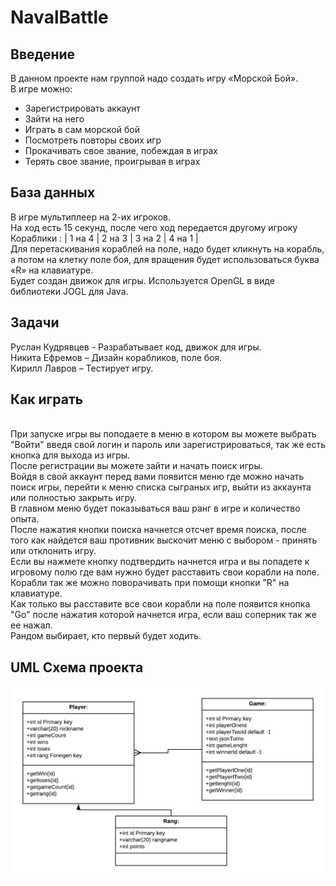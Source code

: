 # NavalBattle

## Введение
В данном проекте нам группой надо создать игру «Морской Бой». 
<br>
В игре можно:
* Зарегистрировать аккаунт
* Зайти на него
* Играть в сам морской бой
* Посмотреть повторы своих игр
* Прокачивать свое звание, побеждая в играх
* Терять свое звание, проигрывая в играх
## База данных

В игре мультиплеер на 2-их игроков.
<br>
На ход есть 15 секунд, после чего ход передается другому игроку
<br>
Кораблики : | 1 на 4  | 2 на 3 | 3 на 2 | 4 на 1 |
<br>
Для перетаскивания кораблей на поле, надо будет кликнуть на корабль,
а потом на клетку поле боя, для вращения будет использоваться буква «R» на клавиатуре.
<br>
Будет создан движок для игры. Используется OpenGL в виде библиотеки JOGL для Java.
<br>
## Задачи
Руслан Кудрявцев - Разрабатывает код, движок для игры.
<br>
Никита Ефремов – Дизайн корабликов, поле боя.
<br>
Кирилл Лавров – Тестирует игру.
<br>
## Как играть
<br>
При запуске игры вы поподаете в меню в котором вы можете выбрать "Войти" введя свой логин и пароль или зарегистрироваться, так же есть кнопка для выхода из игры.
<br>
После регистрации вы можете зайти и начать поиск игры. 
<br>
Войдя в свой аккаунт перед вами появится меню где можно начать поиск игры, перейти к меню списка сыграных игр, выйти из аккаунта или полностью закрыть игру.
<br>
В главном меню будет показываться ваш ранг в игре и количество опыта.
<br>
После нажатия кнопки поиска начнется отсчет время поиска, после того как найдется ваш противник выскочит меню с выбором - принять или отклонить игру.
<br>
Если вы нажмете кнопку подтвердить начнется игра и вы попадете к игровому полю где вам нужно будет расставить свои корабли на поле.
<br>
Корабли так же можно поворачивать при помощи кнопки "R" на клавиатуре.
<br>
Как только вы расставите все свои корабли на поле появится кнопка "Go" после нажатия которой начнется игра, если ваш соперник так же ее нажал.
<br>
Рандом выбирает, кто первый будет ходить.
<br>

## UML Схема проекта

 ![UML Schema](https://github.com/creperkiler2101/NavalBattle/blob/master/UMLSchema.png)
